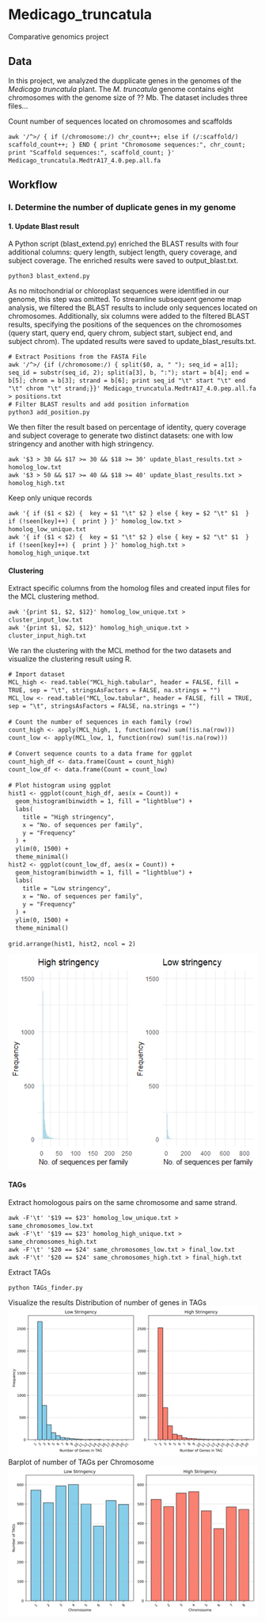 # Medicago_truncatula
 Comparative genomics project

## Data
In this project, we analyzed the dupplicate genes in the genomes of the *Medicago truncatula* plant. The *M. truncatula* genome contains eight chromosomes with the genome size of ?? Mb.
The dataset includes three files...

Count number of sequences located on chromosomes and scaffolds
```
awk '/^>/ { if (/chromosome:/) chr_count++; else if (/:scaffold/) scaffold_count++; } END { print "Chromosome sequences:", chr_count; print "Scaffold sequences:", scaffold_count; }' Medicago_truncatula.MedtrA17_4.0.pep.all.fa
```

## Workflow
### I.	Determine the number of duplicate genes in my genome
#### 1. Update Blast result
A Python script (blast_extend.py) enriched the BLAST results with four additional columns: query length, subject length, query coverage, and subject coverage. The enriched results were saved to output_blast.txt.
```
python3 blast_extend.py
```
As no mitochondrial or chloroplast sequences were identified in our genome, this step was omitted. To streamline subsequent genome map analysis, we filtered the BLAST results to include only sequences located on chromosomes. Additionally, six columns were added to the filtered BLAST results, specifying the positions of the sequences on the chromosomes (query start, query end, query chrom, subject start, subject end, and subject chrom). The updated results were saved to update_blast_results.txt.
```
# Extract Positions from the FASTA File
awk '/^>/ {if (/chromosome:/) { split($0, a, " "); seq_id = a[1]; seq_id = substr(seq_id, 2); split(a[3], b, ":"); start = b[4]; end = b[5]; chrom = b[3]; strand = b[6]; print seq_id "\t" start "\t" end "\t" chrom "\t" strand;}}' Medicago_truncatula.MedtrA17_4.0.pep.all.fa > positions.txt
# Filter BLAST results and add position information
python3 add_position.py
```
We then filter the result based on percentage of identity, query coverage and subject coverage to generate two distinct datasets: one with low stringency and another with high stringency.
```
awk '$3 > 30 && $17 >= 30 && $18 >= 30' update_blast_results.txt > homolog_low.txt
awk '$3 > 50 && $17 >= 40 && $18 >= 40' update_blast_results.txt > homolog_high.txt
```
Keep only unique records
```
awk '{ if ($1 < $2) {  key = $1 "\t" $2 } else { key = $2 "\t" $1  } if (!seen[key]++) {  print } }' homolog_low.txt > homolog_low_unique.txt
awk '{ if ($1 < $2) {  key = $1 "\t" $2 } else { key = $2 "\t" $1  } if (!seen[key]++) {  print } }' homolog_high.txt > homolog_high_unique.txt
```
#### Clustering
Extract specific columns from the homolog files and created input files for the MCL clustering method.
```
awk '{print $1, $2, $12}' homolog_low_unique.txt > cluster_input_low.txt
awk '{print $1, $2, $12}' homolog_high_unique.txt > cluster_input_high.txt
```
We ran the clustering with the MCL method for the two datasets and visualize the clustering result using R.
```{r}
# Import dataset 
MCL_high <- read.table("MCL_high.tabular", header = FALSE, fill = TRUE, sep = "\t", stringsAsFactors = FALSE, na.strings = "")
MCL_low <- read.table("MCL_low.tabular", header = FALSE, fill = TRUE, sep = "\t", stringsAsFactors = FALSE, na.strings = "")

# Count the number of sequences in each family (row)
count_high <- apply(MCL_high, 1, function(row) sum(!is.na(row)))
count_low <- apply(MCL_low, 1, function(row) sum(!is.na(row)))

# Convert sequence counts to a data frame for ggplot
count_high_df <- data.frame(Count = count_high)
count_low_df <- data.frame(Count = count_low)

# Plot histogram using ggplot
hist1 <- ggplot(count_high_df, aes(x = Count)) +
  geom_histogram(binwidth = 1, fill = "lightblue") +
  labs(
    title = "High stringency",
    x = "No. of sequences per family",
    y = "Frequency"
  ) +
  ylim(0, 1500) + 
  theme_minimal()
hist2 <- ggplot(count_low_df, aes(x = Count)) +
  geom_histogram(binwidth = 1, fill = "lightblue") +
  labs(
    title = "Low stringency",
    x = "No. of sequences per family",
    y = "Frequency"
  ) +
  ylim(0, 1500) + 
  theme_minimal()

grid.arrange(hist1, hist2, ncol = 2)
```
![Distribution_clusters](distribution_cluster.png)

#### TAGs
Extract homologous pairs on the same chromosome and same strand.
```
awk -F'\t' '$19 == $23' homolog_low_unique.txt > same_chromosomes_low.txt
awk -F'\t' '$19 == $23' homolog_high_unique.txt > same_chromosomes_high.txt
awk -F'\t' '$20 == $24' same_chromosomes_low.txt > final_low.txt
awk -F'\t' '$20 == $24' same_chromosomes_high.txt > final_high.txt
```
Extract TAGs 
```
python TAGs_finder.py
```
Visualize the results
Distribution of number of genes in TAGs
![Distribution_TAGs](gene_distribution.png)
Barplot of number of TAGs per Chromosome
![TAGs_per_Chrom](tag_per_chrom.png)